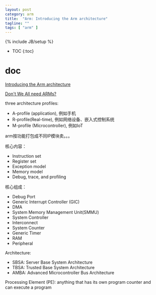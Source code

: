 ```yaml
---
layout: post
category: arm
title:  "Arm: Introducing the Arm architecture"
tagline: ""
tags: [ "arm" ] 
---
```

{% include JB/setup %}

* TOC
{:toc}

# doc

[Introducing the Arm architecture](https://developer.arm.com/architectures/learn-the-architecture/introducing-the-arm-architecture/single-page)

[Don't We All need ARMs?](https://www.cs.umd.edu/~meesh/cmsc411/website/proj01/arm/home.html)

three architecture profiles: 
- A-profile (application), 例如手机
- R-profile(Real-time), 例如网络设备、嵌入式控制系统
- M-profile (Microcontroller), 例如IoT

arm按功能打包成不同IP模块卖。。。

核心内容：
- Instruction set
- Register set
- Exception model
- Memory model
- Debug, trace, and profiling

核心组成：
- Debug Port
- Generic Interrupt Controller (GIC)
- DMA
- System Memory Management Unit(SMMU)
- System Controller
- Interconnect
- System Counter
- Generic Timer
- RAM
- Peripheral

Architecture:
- SBSA: Server Base System Architecture
- TBSA: Trusted Base System Architecture 
- AMBA: Advanced Microcontroller Bus Architecture

Processing Element (PE): anything that has its own program counter and can execute a program
